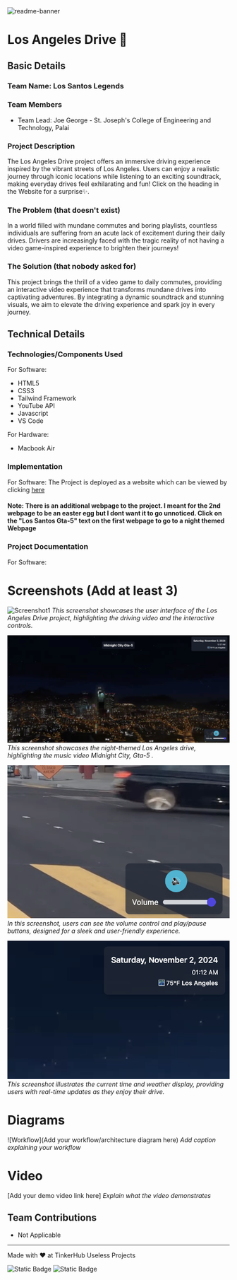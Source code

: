 <img width="1280" alt="readme-banner" src="https://github.com/user-attachments/assets/35332e92-44cb-425b-9dff-27bcf1023c6c">

# Los Angeles Drive 🌃


## Basic Details
### Team Name: Los Santos Legends


### Team Members
- Team Lead: Joe George - St. Joseph's College of Engineering and Technology, Palai

### Project Description
The Los Angeles Drive project offers an immersive driving experience inspired by the vibrant streets of Los Angeles. Users can enjoy a realistic journey through iconic locations while listening to an exciting soundtrack, making everyday drives feel exhilarating and fun! Click on the heading in the Website for a surprise✨.

### The Problem (that doesn't exist)
In a world filled with mundane commutes and boring playlists, countless individuals are suffering from an acute lack of excitement during their daily drives. Drivers are increasingly faced with the tragic reality of not having a video game-inspired experience to brighten their journeys!

### The Solution (that nobody asked for)
This project brings the thrill of a video game to daily commutes, providing an interactive video experience that transforms mundane drives into captivating adventures. By integrating a dynamic soundtrack and stunning visuals, we aim to elevate the driving experience and spark joy in every journey.

## Technical Details
### Technologies/Components Used
For Software:
- HTML5
- CSS3
- Tailwind Framework
- YouTube API
- Javascript
- VS Code

For Hardware:
- Macbook Air

### Implementation
For Software: 
The Project is deployed as a website which can be viewed by clicking [here](https://joegeorge022.github.io/Los-Angeles-Drive/)

#### Note: There is an additional webpage to the project. I meant for the 2nd webpage to be an easter egg but I dont want it to go unnoticed. Click on the "Los Santos Gta-5" text on the first webpage to go to a night themed Webpage

### Project Documentation
For Software:

# Screenshots (Add at least 3)
![Screenshot1](Screenshots/pic1.png)
*This screenshot showcases the user interface of the Los Angeles Drive project, highlighting the driving video and the interactive controls.*

![Screenshot4](Screenshots/pic4.png)
*This screenshot showcases the night-themed Los Angeles drive, highlighting the music video Midnight City, Gta-5 .*

![Screenshot2](Screenshots/pic2.png)
*In this screenshot, users can see the volume control and play/pause buttons, designed for a sleek and user-friendly experience.*

![Screenshot3](Screenshots/pic3.png)
*This screenshot illustrates the current time and weather display, providing users with real-time updates as they enjoy their drive.*

# Diagrams
![Workflow](Add your workflow/architecture diagram here)
*Add caption explaining your workflow*

# Video
[Add your demo video link here]
*Explain what the video demonstrates*

## Team Contributions
- Not Applicable

---
Made with ❤️ at TinkerHub Useless Projects 

![Static Badge](https://img.shields.io/badge/TinkerHub-24?color=%23000000&link=https%3A%2F%2Fwww.tinkerhub.org%2F)
![Static Badge](https://img.shields.io/badge/UselessProject--24-24?link=https%3A%2F%2Fwww.tinkerhub.org%2Fevents%2FQ2Q1TQKX6Q%2FUseless%2520Projects)
